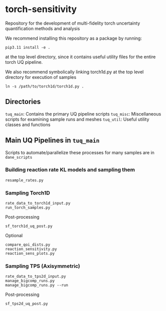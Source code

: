 # torch-sensitivity

Repository for the development of multi-fidelity torch uncertainty quantification methods and analysis

We recommend installing this repository as a package by running:
```
pip3.11 install -e .
```
at the top level directory, since it contains useful utility files for the entire torch UQ pipeline. 

We also recommend symbolically linking torch1d.py at the top level directory for execution of samples
```
ln -s /path/to/torch1d/torch1d.py .
```

## Directories

`tuq_main`: Contains the primary UQ pipeline scripts
`tuq_misc`: Miscellaneous scripts for examining sample runs and meshes
`tuq_util`: Useful utility classes and functions


## Main UQ Pipelines in `tuq_main`

Scripts to automate/parallelize these processes for many samples are in
`dane_scripts`

### Building reaction rate KL models and sampling them

```
resample_rates.py
```

### Sampling Torch1D

```
rate_data_to_torch1d_input.py
run_torch_samples.py
```
Post-processing
```
sf_torch1d_uq_post.py
```
Optional
```
compare_qoi_dists.py
reaction_sensitivity.py
reaction_sens_plots.py
```

### Sampling TPS (Axisymmetric)

```
rate_data_to_tps2d_input.py
manage_bigcomp_runs.py
manage_bigcomp_runs.py --run
```
Post-processing
```
sf_tps2d_uq_post.py
```